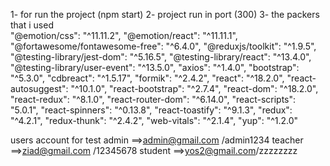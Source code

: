 1- for run the project (npm start)
2- project run in port (300)
3- the packers that i used     
    "@emotion/css": "^11.11.2",
    "@emotion/react": "^11.11.1",
    "@fortawesome/fontawesome-free": "^6.4.0",
    "@reduxjs/toolkit": "^1.9.5",
    "@testing-library/jest-dom": "^5.16.5",
    "@testing-library/react": "^13.4.0",
    "@testing-library/user-event": "^13.5.0",
    "axios": "^1.4.0",
    "bootstrap": "^5.3.0",
    "cdbreact": "^1.5.17",
    "formik": "^2.4.2",
    "react": "^18.2.0",
    "react-autosuggest": "^10.1.0",
    "react-bootstrap": "^2.7.4",
    "react-dom": "^18.2.0",
    "react-redux": "^8.1.0",
    "react-router-dom": "^6.14.0",
    "react-scripts": "5.0.1",
    "react-spinners": "^0.13.8",
    "react-toastify": "^9.1.3",
    "redux": "^4.2.1",
    "redux-thunk": "^2.4.2",
    "web-vitals": "^2.1.4",
    "yup": "^1.2.0"  



users account for test 
admin ==>admin@gmail.com /admin1234
teacher ==>ziad@gmail.com /12345678
student ==>yos2@gmail.com/zzzzzzzz
